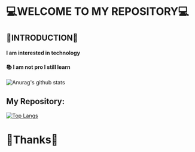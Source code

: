 # **💻WELCOME TO MY REPOSITORY💻**
## 📌INTRODUCTION📌

#### I am interested in technology

#### 📚 I am not pro I still learn

![Anurag's github stats](https://github-readme-stats.vercel.app/api?username=yincen17&theme=vue&show_icons=true)

## My Repository:
[![Top Langs](https://github-readme-stats.vercel.app/api/top-langs/?username=yincen17&)](https://github.com/yincen17&/github-readme-stats)


# **🙏Thanks🙏**

<p></p>


